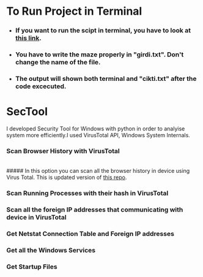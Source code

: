 # To Run Project in Terminal
- ### If you want to run the scipt in terminal, you have to look at <a href="https://www.geeksforgeeks.org/how-to-set-up-command-prompt-for-python-in-windows10/">this link</a>.
- ### You have to write the maze properly in "girdi.txt". Don't change the name of the file.
- ### The output will shown both terminal and "cikti.txt" after the code excecuted.

# SecTool
I developed Security Tool for Windows with python in order to analyise system more efficiently.I used VirusTotal API, Windows System Internals.

### Scan Browser History with VirusTotal
<br>
##### In this option you can scan all the browser history in device using Virus Total. This is updated version of <a href="https://www.geeksforgeeks.org/how-to-set-up-command-prompt-for-python-in-windows10/">this repo</a>.


### Scan Running Processes with their hash in VirusTotal
### Scan all the foreign IP addresses that communicating with device in VirusTotal
### Get Netstat Connection Table and Foreign IP addresses
### Get all the Windows Services
### Get Startup Files

